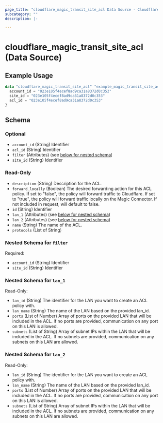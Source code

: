 ```yaml
---
page_title: "cloudflare_magic_transit_site_acl Data Source - Cloudflare"
subcategory: ""
description: |-
  
---
```


# cloudflare_magic_transit_site_acl (Data Source)



## Example Usage

```terraform
data "cloudflare_magic_transit_site_acl" "example_magic_transit_site_acl" {
  account_id = "023e105f4ecef8ad9ca31a8372d0c353"
  site_id = "023e105f4ecef8ad9ca31a8372d0c353"
  acl_id = "023e105f4ecef8ad9ca31a8372d0c353"
}
```

<!-- schema generated by tfplugindocs -->
## Schema

### Optional

- `account_id` (String) Identifier
- `acl_id` (String) Identifier
- `filter` (Attributes) (see [below for nested schema](#nestedatt--filter))
- `site_id` (String) Identifier

### Read-Only

- `description` (String) Description for the ACL.
- `forward_locally` (Boolean) The desired forwarding action for this ACL policy. If set to "false", the policy will forward traffic to Cloudflare. If set to "true", the policy will forward traffic locally on the Magic Connector. If not included in request, will default to false.
- `id` (String) Identifier
- `lan_1` (Attributes) (see [below for nested schema](#nestedatt--lan_1))
- `lan_2` (Attributes) (see [below for nested schema](#nestedatt--lan_2))
- `name` (String) The name of the ACL.
- `protocols` (List of String)

<a id="nestedatt--filter"></a>
### Nested Schema for `filter`

Required:

- `account_id` (String) Identifier
- `site_id` (String) Identifier


<a id="nestedatt--lan_1"></a>
### Nested Schema for `lan_1`

Read-Only:

- `lan_id` (String) The identifier for the LAN you want to create an ACL policy with.
- `lan_name` (String) The name of the LAN based on the provided lan_id.
- `ports` (List of Number) Array of ports on the provided LAN that will be included in the ACL. If no ports are provided, communication on any port on this LAN is allowed.
- `subnets` (List of String) Array of subnet IPs within the LAN that will be included in the ACL. If no subnets are provided, communication on any subnets on this LAN are allowed.


<a id="nestedatt--lan_2"></a>
### Nested Schema for `lan_2`

Read-Only:

- `lan_id` (String) The identifier for the LAN you want to create an ACL policy with.
- `lan_name` (String) The name of the LAN based on the provided lan_id.
- `ports` (List of Number) Array of ports on the provided LAN that will be included in the ACL. If no ports are provided, communication on any port on this LAN is allowed.
- `subnets` (List of String) Array of subnet IPs within the LAN that will be included in the ACL. If no subnets are provided, communication on any subnets on this LAN are allowed.


